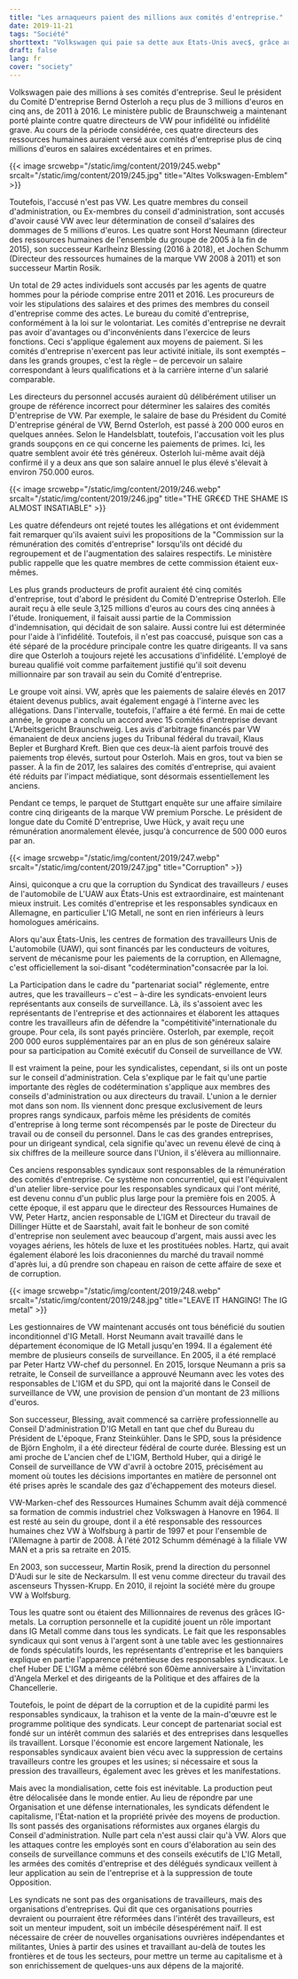 ```yaml
---
title: "Les arnaqueurs paient des millions aux comités d'entreprise."
date: 2019-11-21
tags: "Société"
shorttext: "Volkswagen qui paie sa dette aux Etats-Unis avec$, grâce au gouvernement allemand ne paie pas€, a des millions restants pour les comités d'entreprise."
draft: false
lang: fr
cover: "society"
---
```


Volkswagen paie des millions à ses comités d'entreprise. Seul le président du Comité D'entreprise Bernd Osterloh a reçu plus de 3 millions d'euros en cinq ans, de 2011 à 2016. Le ministère public de Braunschweig a maintenant porté plainte contre quatre directeurs de VW pour infidélité ou infidélité grave. Au cours de la période considérée, ces quatre directeurs des ressources humaines auraient versé aux comités d'entreprise plus de cinq millions d'euros en salaires excédentaires et en primes.

{{< image srcwebp="/static/img/content/2019/245.webp" srcalt="/static/img/content/2019/245.jpg" title="Altes Volkswagen-Emblem" >}}

Toutefois, l'accusé n'est pas VW. Les quatre membres du conseil d'administration, ou Ex-membres du conseil d'administration, sont accusés d'avoir causé VW avec leur détermination de conseil d'salaires des dommages de 5 millions d'euros. Les quatre sont Horst Neumann (directeur des ressources humaines de l'ensemble du groupe de 2005 à la fin de 2015), son successeur Karlheinz Blessing (2016 à 2018), et Jochen Schumm (Directeur des ressources humaines de la marque VW 2008 à 2011) et son successeur Martin Rosik.

Un total de 29 actes individuels sont accusés par les agents de quatre hommes pour la période comprise entre 2011 et 2016. Les procureurs de voir les stipulations des salaires et des primes des membres du conseil d'entreprise comme des actes. Le bureau du comité d'entreprise, conformément à la loi sur le volontariat. Les comités d'entreprise ne devrait pas avoir d'avantages ou d'inconvénients dans l'exercice de leurs fonctions. Ceci s'applique également aux moyens de paiement. Si les comités d'entreprise n'exercent pas leur activité initiale, ils sont exemptés – dans les grands groupes, c'est la règle – de percevoir un salaire correspondant à leurs qualifications et à la carrière interne d'un salarié comparable.

Les directeurs du personnel accusés auraient dû délibérément utiliser un groupe de référence incorrect pour déterminer les salaires des comités D'entreprise de VW. Par exemple, le salaire de base du Président du Comité D'entreprise général de VW, Bernd Osterloh, est passé à 200 000 euros en quelques années. Selon le Handelsblatt, toutefois, l'accusation voit les plus grands soupçons en ce qui concerne les paiements de primes. Ici, les quatre semblent avoir été très généreux. Osterloh lui-même avait déjà confirmé il y a deux ans que son salaire annuel le plus élevé s'élevait à environ 750.000 euros.

{{< image srcwebp="/static/img/content/2019/246.webp" srcalt="/static/img/content/2019/246.jpg" title="THE GR€€D THE SHAME IS ALMOST INSATIABLE" >}}

Les quatre défendeurs ont rejeté toutes les allégations et ont évidemment fait remarquer qu'ils avaient suivi les propositions de la "Commission sur la rémunération des comités d'entreprise" lorsqu'ils ont décidé du regroupement et de l'augmentation des salaires respectifs. Le ministère public rappelle que les quatre membres de cette commission étaient eux-mêmes.

Les plus grands producteurs de profit auraient été cinq comités d'entreprise, tout d'abord le président du Comité D'entreprise Osterloh. Elle aurait reçu à elle seule 3,125 millions d'euros au cours des cinq années à l'étude. Ironiquement, il faisait aussi partie de la Commission d'indemnisation, qui décidait de son salaire. Aussi contre lui est déterminée pour l'aide à l'infidélité. Toutefois, il n'est pas coaccusé, puisque son cas a été séparé de la procédure principale contre les quatre dirigeants. Il va sans dire que Osterloh a toujours rejeté les accusations d'infidélité. L'employé de bureau qualifié voit comme parfaitement justifié qu'il soit devenu millionnaire par son travail au sein du Comité d'entreprise.

Le groupe voit ainsi. VW, après que les paiements de salaire élevés en 2017 étaient devenus publics, avait également engagé à l'interne avec les allégations. Dans l'intervalle, toutefois, l'affaire a été fermé. En mai de cette année, le groupe a conclu un accord avec 15 comités d'entreprise devant L'Arbeitsgericht Braunschweig. Les avis d'arbitrage financés par VW émanaient de deux anciens juges du Tribunal fédéral du travail, Klaus Bepler et Burghard Kreft. Bien que ces deux-là aient parfois trouvé des paiements trop élevés, surtout pour Osterloh. Mais en gros, tout va bien se passer. À la fin de 2017, les salaires des comités d'entreprise, qui avaient été réduits par l'impact médiatique, sont désormais essentiellement les anciens.

Pendant ce temps, le parquet de Stuttgart enquête sur une affaire similaire contre cinq dirigeants de la marque VW premium Porsche. Le président de longue date du Comité D'entreprise, Uwe Hück, y avait reçu une rémunération anormalement élevée, jusqu'à concurrence de 500 000 euros par an.

{{< image srcwebp="/static/img/content/2019/247.webp" srcalt="/static/img/content/2019/247.jpg" title="Corruption" >}}

Ainsi, quiconque a cru que la corruption du Syndicat des travailleurs / euses de l'automobile de L'UAW aux États-Unis est extraordinaire, est maintenant mieux instruit. Les comités d'entreprise et les responsables syndicaux en Allemagne, en particulier L'IG Metall, ne sont en rien inférieurs à leurs homologues américains.

Alors qu'aux États-Unis, les centres de formation des travailleurs Unis de L'automobile (UAW), qui sont financés par les conducteurs de voitures, servent de mécanisme pour les paiements de la corruption, en Allemagne, c'est officiellement la soi-disant "codétermination"consacrée par la loi.

La Participation dans le cadre du "partenariat social" réglemente, entre autres, que les travailleurs – c'est – à-dire les syndicats-envoient leurs représentants aux conseils de surveillance. Là, ils s'assoient avec les représentants de l'entreprise et des actionnaires et élaborent les attaques contre les travailleurs afin de défendre la "compétitivité"internationale du groupe. Pour cela, ils sont payés princière. Osterloh, par exemple, reçoit 200 000 euros supplémentaires par an en plus de son généreux salaire pour sa participation au Comité exécutif du Conseil de surveillance de VW.

Il est vraiment la peine, pour les syndicalistes, cependant, si ils ont un poste sur le conseil d'administration. Cela s'explique par le fait qu'une partie importante des règles de codétermination s'applique aux membres des conseils d'administration ou aux directeurs du travail. L'union a le dernier mot dans son nom. Ils viennent donc presque exclusivement de leurs propres rangs syndicaux, parfois même les présidents de comités d'entreprise à long terme sont récompensés par le poste de Directeur du travail ou de conseil du personnel. Dans le cas des grandes entreprises, pour un dirigeant syndical, cela signifie qu'avec un revenu élevé de cinq à six chiffres de la meilleure source dans l'Union, il s'élèvera au millionnaire.

Ces anciens responsables syndicaux sont responsables de la rémunération des comités d'entreprise. Ce système non concurrentiel, qui est l'équivalent d'un atelier libre-service pour les responsables syndicaux qui l'ont mérité, est devenu connu d'un public plus large pour la première fois en 2005. À cette époque, il est apparu que le directeur des Ressources Humaines de VW, Peter Hartz, ancien responsable de L'IGM et Directeur du travail de Dillinger Hütte et de Saarstahl, avait fait le bonheur de son comité d'entreprise non seulement avec beaucoup d'argent, mais aussi avec les voyages aériens, les hôtels de luxe et les prostituées nobles. Hartz, qui avait également élaboré les lois draconiennes du marché du travail nommé d'après lui, a dû prendre son chapeau en raison de cette affaire de sexe et de corruption.

{{< image srcwebp="/static/img/content/2019/248.webp" srcalt="/static/img/content/2019/248.jpg" title="LEAVE IT HANGING! The IG metal" >}}

Les gestionnaires de VW maintenant accusés ont tous bénéficié du soutien inconditionnel d'IG Metall. Horst Neumann avait travaillé dans le département économique de IG Metall jusqu'en 1994. Il a également été membre de plusieurs conseils de surveillance. En 2005, il a été remplacé par Peter Hartz VW-chef du personnel. En 2015, lorsque Neumann a pris sa retraite, le Conseil de surveillance a approuvé Neumann avec les votes des responsables de L'IGM et du SPD, qui ont la majorité dans le Conseil de surveillance de VW, une provision de pension d'un montant de 23 millions d'euros.

Son successeur, Blessing, avait commencé sa carrière professionnelle au Conseil D'administration D'IG Metall en tant que chef du Bureau du Président de L'époque, Franz Steinkühler. Dans le SPD, sous la présidence de Björn Engholm, il a été directeur fédéral de courte durée. Blessing est un ami proche de L'ancien chef de L'IGM, Berthold Huber, qui a dirigé le Conseil de surveillance de VW d'avril à octobre 2015, précisément au moment où toutes les décisions importantes en matière de personnel ont été prises après le scandale des gaz d'échappement des moteurs diesel.

VW-Marken-chef des Ressources Humaines Schumm avait déjà commencé sa formation de commis industriel chez Volkswagen à Hanovre en 1964. Il est resté au sein du groupe, dont il a été responsable des ressources humaines chez VW à Wolfsburg à partir de 1997 et pour l'ensemble de l'Allemagne à partir de 2008. À l'été 2012 Schumm déménagé à la filiale VW MAN et a pris sa retraite en 2015.

En 2003, son successeur, Martin Rosik, prend la direction du personnel D'Audi sur le site de Neckarsulm. Il est venu comme directeur du travail des ascenseurs Thyssen-Krupp. En 2010, il rejoint la société mère du groupe VW à Wolfsburg.

Tous les quatre sont ou étaient des Millionnaires de revenus des grâces IG-metals. La corruption personnelle et la cupidité jouent un rôle important dans IG Metall comme dans tous les syndicats. Le fait que les responsables syndicaux qui sont venus à l'argent sont à une table avec les gestionnaires de fonds spéculatifs lourds, les représentants d'entreprise et les banquiers explique en partie l'apparence prétentieuse des responsables syndicaux. Le chef Huber DE L'IGM a même célébré son 60ème anniversaire à L'invitation d'Angela Merkel et des dirigeants de la Politique et des affaires de la Chancellerie. 

Toutefois, le point de départ de la corruption et de la cupidité parmi les responsables syndicaux, la trahison et la vente de la main-d'œuvre est le programme politique des syndicats. Leur concept de partenariat social est fondé sur un intérêt commun des salariés et des entreprises dans lesquelles ils travaillent. Lorsque l'économie est encore largement Nationale, les responsables syndicaux avaient bien vécu avec la suppression de certains travailleurs contre les groupes et les usines; si nécessaire et sous la pression des travailleurs, également avec les grèves et les manifestations.

Mais avec la mondialisation, cette fois est inévitable. La production peut être délocalisée dans le monde entier. Au lieu de répondre par une Organisation et une défense internationales, les syndicats défendent le capitalisme, l'État-nation et la propriété privée des moyens de production. Ils sont passés des organisations réformistes aux organes élargis du Conseil d'administration. Nulle part cela n'est aussi clair qu'à VW. Alors que les attaques contre les employés sont en cours d'élaboration au sein des conseils de surveillance communs et des conseils exécutifs de L'IG Metall, les armées des comités d'entreprise et des délégués syndicaux veillent à leur application au sein de l'entreprise et à la suppression de toute Opposition.

Les syndicats ne sont pas des organisations de travailleurs, mais des organisations d'entreprises. Qui dit que ces organisations pourries devraient ou pourraient être réformées dans l'intérêt des travailleurs, est soit un menteur impudent, soit un imbécile désespérément naïf. Il est nécessaire de créer de nouvelles organisations ouvrières indépendantes et militantes, Unies à partir des usines et travaillant au-delà de toutes les frontières et de tous les secteurs, pour mettre un terme au capitalisme et à son enrichissement de quelques-uns aux dépens de la majorité.

